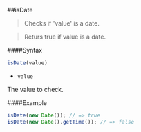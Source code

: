 ##isDate
>Checks if 'value' is a date.

>Returs true if value is a date.

####Syntax
```js
isDate(value)
```

- <code>value</code>

The value to check.

####Example
```js
isDate(new Date()); // => true
isDate(new Date().getTime()); // => false
```